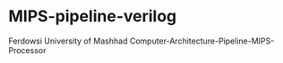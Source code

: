 # MIPS-pipeline-verilog

Ferdowsi University of Mashhad Computer-Architecture-Pipeline-MIPS-Processor

